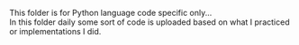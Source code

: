 This folder is for Python language code specific only...<br>
In this folder daily some sort of code is uploaded based on what I practiced or implementations I did.

